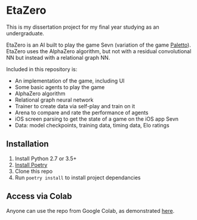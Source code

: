 # EtaZero

This is my dissertation project for my final year studying as an undergraduate.

EtaZero is an AI built to play the game Sevn (variation of the game [Paletto](https://spielstein.com/games/paletto/rules)).
EtaZero uses the AlphaZero algorithm, but not with a residual convolutional NN but instead with a relational graph NN.

Included in this repository is:
* An implementation of the game, including UI
* Some basic agents to play the game
* AlphaZero algorithm
* Relational graph neural network
* Trainer to create data via self-play and train on it
* Arena to compare and rate the performance of agents
* iOS screen parsing to get the state of a game on the iOS app Sevn
* Data: model checkpoints, training data, timing data, Elo ratings

## Installation

1. Install Python 2.7 or 3.5+
2. [Install Poetry](https://python-poetry.org/docs/)
3. Clone this repo
4. Run `poetry install` to install project dependancies

## Access via Colab

Anyone can use the repo from Google Colab, as demonstrated [here](https://colab.research.google.com/drive/1o3F23d7NKGFEoMF_Q3n1WeBG4p3ybAsu?usp=sharing).
